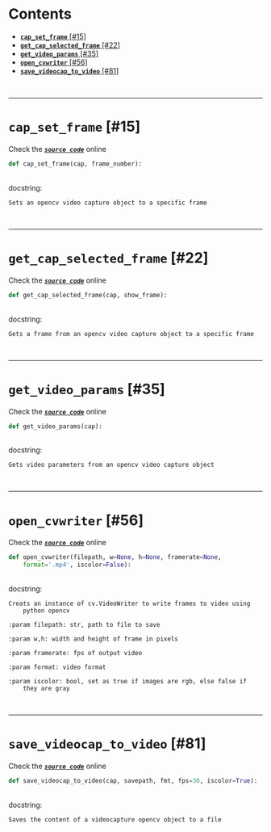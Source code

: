 



Contents
========

* [**`cap_set_frame`** [#15]](#cap_set_frame-15)
* [**`get_cap_selected_frame`** [#22]](#get_cap_selected_frame-22)
* [**`get_video_params`** [#35]](#get_video_params-35)
* [**`open_cvwriter`** [#56]](#open_cvwriter-56)
* [**`save_videocap_to_video`** [#81]](#save_videocap_to_video-81)


&nbsp;

--------
# **`cap_set_frame`** [#15]
  
Check the [***``source code``***](https://github.com/BrancoLab/BrainRender/tree/brainglobeintegration/blob/master/brainrender/Utils/video.py#L15) online

```python
def cap_set_frame(cap, frame_number):
```

&nbsp;  
docstring:

```text
Sets an opencv video capture object to a specific frame

```

&nbsp;

--------
# **`get_cap_selected_frame`** [#22]
  
Check the [***``source code``***](https://github.com/BrancoLab/BrainRender/tree/brainglobeintegration/blob/master/brainrender/Utils/video.py#L22) online

```python
def get_cap_selected_frame(cap, show_frame):
```

&nbsp;  
docstring:

```text
Gets a frame from an opencv video capture object to a specific frame

```

&nbsp;

--------
# **`get_video_params`** [#35]
  
Check the [***``source code``***](https://github.com/BrancoLab/BrainRender/tree/brainglobeintegration/blob/master/brainrender/Utils/video.py#L35) online

```python
def get_video_params(cap):
```

&nbsp;  
docstring:

```text
Gets video parameters from an opencv video capture object

```

&nbsp;

--------
# **`open_cvwriter`** [#56]
  
Check the [***``source code``***](https://github.com/BrancoLab/BrainRender/tree/brainglobeintegration/blob/master/brainrender/Utils/video.py#L56) online

```python
def open_cvwriter(filepath, w=None, h=None, framerate=None,
    format='.mp4', iscolor=False):
```

&nbsp;  
docstring:

```text
Creats an instance of cv.VideoWriter to write frames to video using
    python opencv

:param filepath: str, path to file to save

:param w,h: width and height of frame in pixels

:param framerate: fps of output video

:param format: video format

:param iscolor: bool, set as true if images are rgb, else false if
    they are gray

```

&nbsp;

--------
# **`save_videocap_to_video`** [#81]
  
Check the [***``source code``***](https://github.com/BrancoLab/BrainRender/tree/brainglobeintegration/blob/master/brainrender/Utils/video.py#L81) online

```python
def save_videocap_to_video(cap, savepath, fmt, fps=30, iscolor=True):
```

&nbsp;  
docstring:

```text
Saves the content of a videocapture opencv object to a file

```